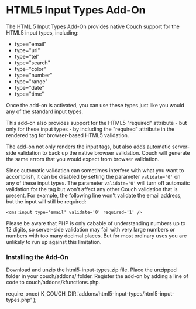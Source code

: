 # HTML5 Input Types Add-On #

The HTML 5 Input Types Add-On provides native Couch support for the HTML5 input types, including:

- type="email"
- type="url"
- type="tel"
- type="search"
- type="color"
- type="number"
- type="range"
- type="date"
- type="time"

Once the add-on is activated, you can use these types just like you would any of the standard input types.

This add-on also provides support for the HTML5 "required" attribute - but only for these input types - by including the "required" attribute in the rendered tag for browser-based HTML5 validation. 

The add-on not only renders the input tags, but also adds automatic server-side validation to back up the native browser validation. Couch will generate the same errors that you would expect from browser validation.

Since automatic validation can sometimes interfere with what you want to accomplish, it can be disabled by setting the parameter `validate='0'` on any of these input types. The parameter `validate='0'` will turn off automatic validation for the tag but won't affect any other Couch validation that is present. For example, the following line won't validate the email address, but the input will still be required:

	<cms:input type='email' validate='0' required='1' />

Please be aware that PHP is only cabable of understanding numbers up to 12 digits, so server-side validation may fail with very large numbers or numbers with too many decimal places. But for most ordinary uses you are unlikely to run up against this limitation.


### Installing the Add-On ###
Download and unzip the html5-input-types.zip file. Place the unzipped folder in your couch/addons/ folder. Register the add-on by adding a line of code to couch/addons/kfunctions.php. 

require_once( K_COUCH_DIR.'addons/html5-input-types/html5-input-types.php' );

